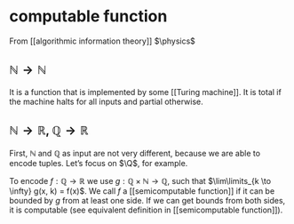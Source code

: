 # computable function
From [[algorithmic information theory]]
$\physics$
## $\mathbb{N} \to \mathbb{N}$
It is a function that is implemented by some [[Turing machine]]. It is total if the machine halts for all inputs and partial otherwise.

## $\mathbb{N} \to \mathbb{R}$, $\mathbb{Q} \to \mathbb{R}$
First, $\mathbb{N}$ and $\mathbb{Q}$ as input are not very different, because we are able to encode tuples. Let’s focus on $\Q$, for example.

To encode $f: \mathbb{Q} \to \mathbb{R}$ we use $g: \mathbb{Q} \times \mathbb{N} \to \mathbb{Q}$, such that $\lim\limits_{k \to \infty} g(x, k) = f(x)$. 
We call $f$ a [[semicomputable function]] if it can be bounded by $g$ from at least one side. If we can get bounds from both sides, it is computable (see equivalent definition in [[semicomputable function]]).